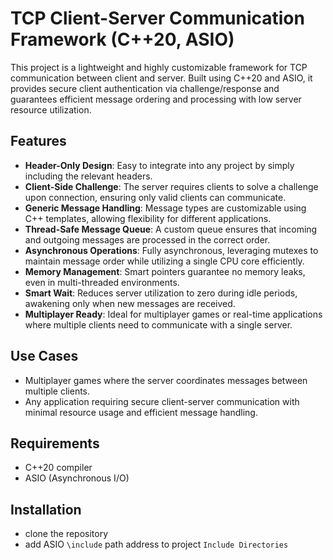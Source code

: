 # TCP Client-Server Communication Framework (C++20, ASIO)

This project is a lightweight and highly customizable framework for TCP communication between client and server. Built using C++20 and ASIO, it provides secure client authentication via challenge/response and guarantees efficient message ordering and processing with low server resource utilization.

## Features

- **Header-Only Design**: Easy to integrate into any project by simply including the relevant headers.
- **Client-Side Challenge**: The server requires clients to solve a challenge upon connection, ensuring only valid clients can communicate.
- **Generic Message Handling**: Message types are customizable using C++ templates, allowing flexibility for different applications.
- **Thread-Safe Message Queue**: A custom queue ensures that incoming and outgoing messages are processed in the correct order.
- **Asynchronous Operations**: Fully asynchronous, leveraging mutexes to maintain message order while utilizing a single CPU core efficiently.
- **Memory Management**: Smart pointers guarantee no memory leaks, even in multi-threaded environments.
- **Smart Wait**: Reduces server utilization to zero during idle periods, awakening only when new messages are received.
- **Multiplayer Ready**: Ideal for multiplayer games or real-time applications where multiple clients need to communicate with a single server.

## Use Cases

- Multiplayer games where the server coordinates messages between multiple clients.
- Any application requiring secure client-server communication with minimal resource usage and efficient message handling.

## Requirements

- C++20 compiler
- ASIO (Asynchronous I/O)

## Installation

- clone the repository
- add ASIO `\include` path address to project `Include Directories`
